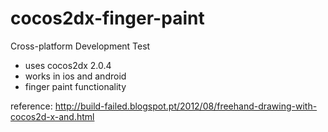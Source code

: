 cocos2dx-finger-paint
=====================

Cross-platform Development Test

- uses cocos2dx 2.0.4
- works in ios and android
- finger paint functionality

reference: 
http://build-failed.blogspot.pt/2012/08/freehand-drawing-with-cocos2d-x-and.html
